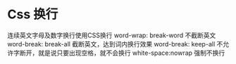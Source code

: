 # Css 换行

连续英文字母及数字换行使用CSS换行
word-wrap: break-word 不截断英文
word-break: break-all 截断英文，达到词内换行效果
word-break: keep-all 不允许字断开，就是说只要出现空格，就不会换行
white-space:nowrap 强制不换行
